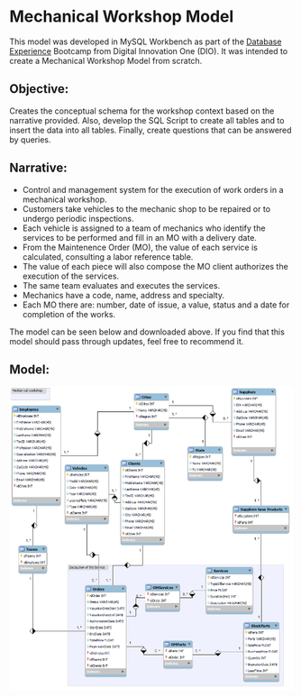 # Mechanical Workshop Model

This model was developed in MySQL Workbench as part of the [Database Experience](https://www.dio.me/bootcamp/database-experience) Bootcamp from Digital Innovation One (DIO). It was intended to create a Mechanical Workshop Model from scratch.

## Objective:
Creates the conceptual schema for the workshop context based on the narrative provided. Also, develop the SQL Script to create all tables and to insert the data into all tables. Finally, create questions that can be answered by queries.

## Narrative:

- Control and management system for the execution of work orders in a mechanical workshop.
- Customers take vehicles to the mechanic shop to be repaired or to undergo periodic inspections.
- Each vehicle is assigned to a team of mechanics who identify the services to be performed and fill in an MO with a delivery date.
- From the Maintenence Order (MO), the value of each service is calculated, consulting a labor reference table.
- The value of each piece will also compose the MO client authorizes the execution of the services.
- The same team evaluates and executes the services.
- Mechanics have a code, name, address and specialty.
- Each MO there are: number, date of issue, a value, status and a date for completion of the works.

The model can be seen below and downloaded above. If you find that this model should pass through updates, feel free to recommend it.

## Model:

<p align="center">
  <img src="https://github.com/keshi01/Oficina_SQL/blob/main/Mechanical%20Workshop%20Model%20v2.png" >
</p>
